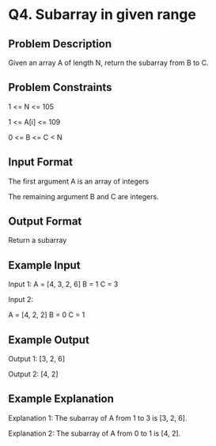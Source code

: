 # Q4. Subarray in given range
## Problem Description
Given an array A of length N, return the subarray from B to C.


## Problem Constraints
1 <= N <= 105

1 <= A[i] <= 109

0 <= B <= C < N


## Input Format
The first argument A is an array of integers

The remaining argument B and C are integers.



## Output Format
Return a subarray


## Example Input
Input 1:
A = [4, 3, 2, 6]
B = 1
C = 3

Input 2:

A = [4, 2, 2]
B = 0
C = 1


## Example Output
Output 1:
[3, 2, 6]

Output 2:
[4, 2]


## Example Explanation
Explanation 1:
The subarray of A from 1 to 3 is [3, 2, 6].

Explanation 2:
The subarray of A from 0 to 1 is [4, 2].
